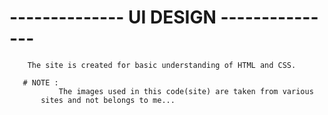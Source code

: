 # -------------- UI DESIGN ---------------


        The site is created for basic understanding of HTML and CSS.
        
       # NOTE :
               The images used in this code(site) are taken from various 
           sites and not belongs to me... 
        
        
